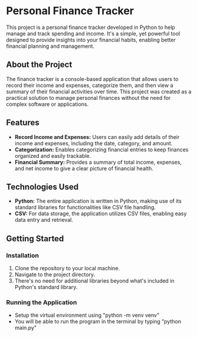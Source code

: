 # Personal Finance Tracker

This project is a personal finance tracker developed in Python to help manage and track spending and income. It's a simple, yet powerful tool designed to provide insights into your financial habits, enabling better financial planning and management.

## About the Project

The finance tracker is a console-based application that allows users to record their income and expenses, categorize them, and then view a summary of their financial activities over time. This project was created as a practical solution to manage personal finances without the need for complex software or applications.

## Features

- **Record Income and Expenses:** Users can easily add details of their income and expenses, including the date, category, and amount.
- **Categorization:** Enables categorizing financial entries to keep finances organized and easily trackable.
- **Financial Summary:** Provides a summary of total income, expenses, and net income to give a clear picture of financial health.

## Technologies Used

- **Python:** The entire application is written in Python, making use of its standard libraries for functionalities like CSV file handling.
- **CSV:** For data storage, the application utilizes CSV files, enabling easy data entry and retrieval.

## Getting Started


### Installation

1. Clone the repository to your local machine.
2. Navigate to the project directory.
3. There's no need for additional libraries beyond what's included in Python's standard library.

### Running the Application
- Setup the virtual environment using "python -m venv venv"
- You will be able to run the program in the terminal by typing "python main.py"
